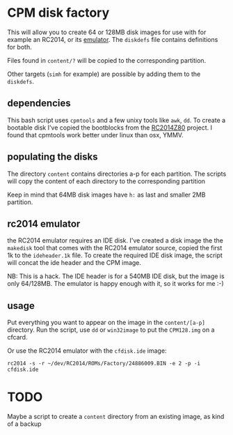 # CPM disk factory

This will allow you to create 64 or 128MB disk images for use with for example
an RC2014, or its [emulator](https://github.com/EtchedPixels/RC2014). The `diskdefs` file contains definitions for both.

Files found in `content/?` will be copied to the corresponding partition.

Other targets (`simh` for example) are possible by adding them to the `diskdefs`.

## dependencies

This bash script uses `cpmtools` and a few unixy tools like `awk`, `dd`.
To create a bootable disk I've copied the bootblocks from the [RC2014Z80](https://github.com/RC2014Z80/RC2014) project.
I found that cpmtools work better under linux than osx, YMMV.

## populating the disks

The directory `content` contains directories a-p for each partition. The
scripts will copy the content of each directory to the corresponding partition

Keep in mind that 64MB disk images have `h:` as last and smaller 2MB partition.

## rc2014 emulator

the RC2014 emulator requires an IDE disk. I've created a disk image the the
`makedisk` tool that comes with the RC2014 emulator source, copied the first 1k
to the `ideheader.1k` file.
To create the required IDE disk image, the script will concat the ide header
and the CPM image.

NB: This is a hack. The IDE header is for a 540MB IDE disk, but the image is
only 64/128MB. The emulator is happy enough with it, so it works for me :-)

## usage

Put everything you want to appear on the image in the `content/[a-p]` directory.
Run the script, use `dd` or `win32image` to put the `CPM128.img` on a cfcard.

Or use the RC2014 emulator with the `cfdisk.ide` image:

`rc2014 -s -r ~/dev/RC2014/ROMs/Factory/24886009.BIN -e 2 -p -i cfdisk.ide`

# TODO

Maybe a script to create a `content` directory from an existing image, as kind
of a backup
